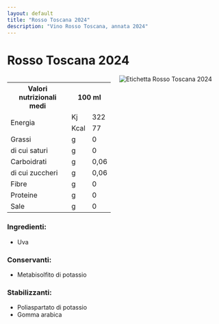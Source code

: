 ```yaml
---
layout: default
title: "Rosso Toscana 2024"
description: "Vino Rosso Toscana, annata 2024"
---
```


# Rosso Toscana 2024

<div style="display: flex; gap: 20px; align-items: flex-start;">

  <!-- Left Column -->
  <div style="flex: 1;">

<table class="nutritional-values">
  <tr>
    <th>Valori nutrizionali medi</th>
    <th colspan="2">100 ml</th>
  </tr>
  <tr>
    <td rowspan="2">Energia</td>
    <td>Kj</td>
    <td>322</td>
  </tr>
  <tr>
    <td>Kcal</td>
    <td>77</td>
  </tr>
  <tr>
    <td>Grassi</td>
    <td>g</td>
    <td>0</td>
  </tr>
  <tr>
    <td>di cui saturi</td>
    <td>g</td>
    <td>0</td>
  </tr>
  <tr>
    <td>Carboidrati</td>
    <td>g</td>
    <td>0,06</td>
  </tr>
  <tr>
    <td>di cui zuccheri</td>
    <td>g</td>
    <td>0,06</td>
  </tr>
  <tr>
    <td>Fibre</td>
    <td>g</td>
    <td>0</td>
  </tr>
  <tr>
    <td>Proteine</td>
    <td>g</td>
    <td>0</td>
  </tr>
  <tr>
    <td>Sale</td>
    <td>g</td>
    <td>0</td>
  </tr>
</table>

<h3>
Ingredienti:
</h3>
<ul>
  <li>Uva</li>
</ul>
<h3>
Conservanti:
</h3>
<ul>
  <li>Metabisolfito di potassio</li>
</ul>
<h3>
Stabilizzanti:
</h3>
<ul>
  <li>Poliaspartato di potassio</li>
  <li>Gomma arabica</li>
</ul>
</div>

  <!-- Right Column -->
  <div style="flex: 1; text-align: left;">
    <img src="/assets/images/vino/rosso-toscana/2024-rosso-roscana-label.png" alt="Etichetta Rosso Toscana 2024" style="max-width: 300px; height: auto;">
  </div>

</div>
